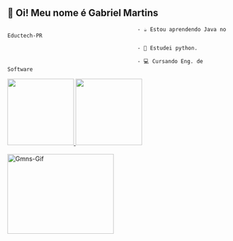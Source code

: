 ## 👋 Oi! Meu nome é Gabriel Martins

                                             - ☕ Estou aprendendo Java no Eductech-PR

                                             - 🐍 Estudei python.

                                             - 💻 Cursando Eng. de Software

 <div>
  <a href="https://github.com/Gabriel-M-N-da-Silva">
  <img height="150em" src="https://github-readme-stats.vercel.app/api?username=Gabriel-M-N-da-Silva&show_icons=true&theme=tokyonight&include_all_commits=true&count_private=true"/>
  <img height="150em" src="https://github-readme-stats.vercel.app/api/top-langs/?username=Gabriel-M-N-da-Silva&layout=compact&langs_count=7&theme=tokyonight"/>
</div>

<div style="display: inline_block"><br>
 <img align="center" alt="Gmns-Gif" height="180" width="240" src="https://media3.giphy.com/media/xUA7bdpLxQhsSQdyog/giphy.gif?cid=790b7611e0fb8ed56035f7c4697d9ddc391eb3f076dca516&rid=giphy.gif&ct=g">
</div>
